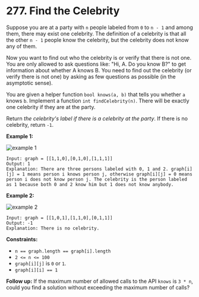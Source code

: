 # 277. Find the Celebrity

Suppose you are at a party with `n` people labeled from `0` to `n - 1` and among them, there may exist one celebrity. The definition of a celebrity is that all the other `n - 1` people know the celebrity, but the celebrity does not know any of them.

Now you want to find out who the celebrity is or verify that there is not one. You are only allowed to ask questions like: "Hi, A. Do you know B?" to get information about whether A knows B. You need to find out the celebrity (or verify there is not one) by asking as few questions as possible (in the asymptotic sense).

You are given a helper function `bool knows(a, b)` that tells you whether `a` knows `b`. Implement a function `int findCelebrity(n)`. There will be exactly one celebrity if they are at the party.

Return *the celebrity's label if there is a celebrity at the party*. If there is no celebrity, return `-1`.

**Example 1:**

![example 1](https://assets.leetcode.com/uploads/2022/01/19/g1.jpg)

```()
Input: graph = [[1,1,0],[0,1,0],[1,1,1]]
Output: 1
Explanation: There are three persons labeled with 0, 1 and 2. graph[i][j] = 1 means person i knows person j, otherwise graph[i][j] = 0 means person i does not know person j. The celebrity is the person labeled as 1 because both 0 and 2 know him but 1 does not know anybody.
```

**Example 2:**

![example 2](https://assets.leetcode.com/uploads/2022/01/19/g2.jpg)

```()
Input: graph = [[1,0,1],[1,1,0],[0,1,1]]
Output: -1
Explanation: There is no celebrity.
```

**Constraints:**

- `n == graph.length == graph[i].length`
- `2 <= n <= 100`
- `graph[i][j]` is `0` or `1`.
- `graph[i][i] == 1`

**Follow up:** If the maximum number of allowed calls to the API `knows` is `3 * n`, could you find a solution without exceeding the maximum number of calls?
